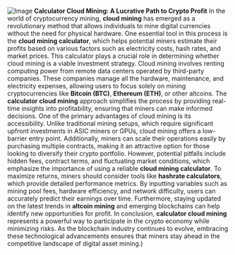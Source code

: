 
![Image](https://github.com/user-attachments/assets/4a25d116-2220-4385-b08e-f287af8fcbc4)
**Calculator Cloud Mining: A Lucrative Path to Crypto Profit**
In the world of cryptocurrency mining, **cloud mining** has emerged as a revolutionary method that allows individuals to mine digital currencies without the need for physical hardware. One essential tool in this process is the **cloud mining calculator**, which helps potential miners estimate their profits based on various factors such as electricity costs, hash rates, and market prices. This calculator plays a crucial role in determining whether cloud mining is a viable investment strategy.
Cloud mining involves renting computing power from remote data centers operated by third-party companies. These companies manage all the hardware, maintenance, and electricity expenses, allowing users to focus solely on mining cryptocurrencies like **Bitcoin (BTC)**, **Ethereum (ETH)**, or other altcoins. The **calculator cloud mining** approach simplifies the process by providing real-time insights into profitability, ensuring that miners can make informed decisions.
One of the primary advantages of cloud mining is its accessibility. Unlike traditional mining setups, which require significant upfront investments in ASIC miners or GPUs, cloud mining offers a low-barrier entry point. Additionally, miners can scale their operations easily by purchasing multiple contracts, making it an attractive option for those looking to diversify their crypto portfolio. However, potential pitfalls include hidden fees, contract terms, and fluctuating market conditions, which emphasize the importance of using a reliable **cloud mining calculator**.
To maximize returns, miners should consider tools like **hashrate calculators**, which provide detailed performance metrics. By inputting variables such as mining pool fees, hardware efficiency, and network difficulty, users can accurately predict their earnings over time. Furthermore, staying updated on the latest trends in **altcoin mining** and emerging blockchains can help identify new opportunities for profit.
In conclusion, **calculator cloud mining** represents a powerful way to participate in the crypto economy while minimizing risks. As the blockchain industry continues to evolve, embracing these technological advancements ensures that miners stay ahead in the competitive landscape of digital asset mining.)
